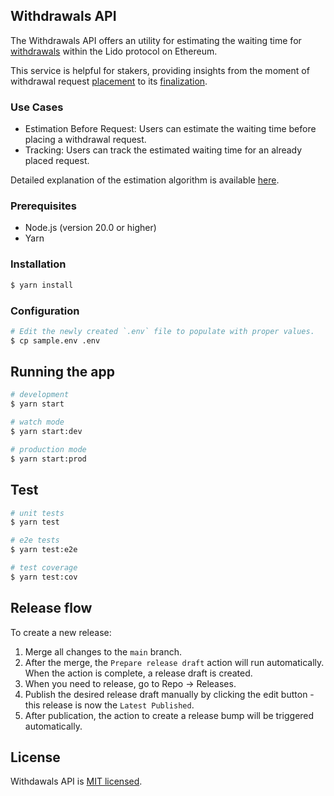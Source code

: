 ## Withdrawals API

The Withdrawals API offers an utility for estimating the waiting time for [withdrawals](https://docs.lido.fi/guides/lido-tokens-integration-guide#withdrawals-unsteth) within the Lido protocol on Ethereum.

This service is helpful for stakers, providing insights from the moment of withdrawal request [placement](https://docs.lido.fi/contracts/withdrawal-queue-erc721#request) to its [finalization](https://docs.lido.fi/contracts/withdrawal-queue-erc721#finalization).

### Use Cases

- Estimation Before Request: Users can estimate the waiting time before placing a withdrawal request.
- Tracking: Users can track the estimated waiting time for an already placed request.

Detailed explanation of the estimation algorithm is available [here](how-estimation-works.md).

### Prerequisites

- Node.js (version 20.0 or higher)
- Yarn

### Installation

```bash
$ yarn install
```

### Configuration

```bash
# Edit the newly created `.env` file to populate with proper values.
$ cp sample.env .env
```



## Running the app


```bash
# development
$ yarn start

# watch mode
$ yarn start:dev

# production mode
$ yarn start:prod
```

## Test

```bash
# unit tests
$ yarn test

# e2e tests
$ yarn test:e2e

# test coverage
$ yarn test:cov
```

## Release flow

To create a new release:

1. Merge all changes to the `main` branch.
1. After the merge, the `Prepare release draft` action will run automatically. When the action is complete, a release draft is created.
1. When you need to release, go to Repo → Releases.
1. Publish the desired release draft manually by clicking the edit button - this release is now the `Latest Published`.
1. After publication, the action to create a release bump will be triggered automatically.

## License

Withdawals API is [MIT licensed](LICENSE).
